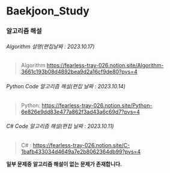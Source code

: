 # Baekjoon_Study
### 알고리즘 해설
###### Algorithm 설명(편집날짜 : 2023.10.17)
>Algorithm <https://fearless-tray-026.notion.site/Algorithm-3661c193b08d4892bea9d2a16cf9de80?pvs=4>
###### Python Code 알고리즘 해설(편집 날짜 : 2023.10.14)
>Python: <https://fearless-tray-026.notion.site/Python-6e826e9dd83e477a862f3ad43a6c69d7?pvs=4>
###### C# Code 알고리즘 해설(편집 날짜 : 2023.10.11)
>C# : <https://fearless-tray-026.notion.site/C-1bafb433034d4649a7e2b8062364db99?pvs=4>   

**일부 문제중 알고리즘 해설이 없는 문제가 존재합니다.**

